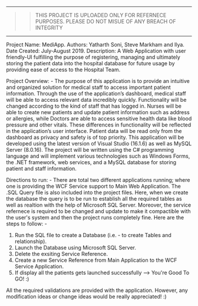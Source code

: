 ___________________________________________________________________________________________________________
>>THIS PROJECT IS UPLOADED ONLY FOR REFERNECE PURPOSES. PLEASE DO NOT MISUE OF ANY BREACH OF INTEGRITY
-----------------------------------------------------------------------------------------------------------
Project Name: MediApp.
Authors: Yatharth Soni, Steve Markham and Ilya.
Date Created: July-August 2019.
Description: A Web Application with user friendly-UI fulfilling the purpose of registering, managing and ultimately storing the patient data into the hospital database for future usage by providing ease of access to the Hospital Team.

Project Overview: -
The purpose of this application is to provide an intuitive and organized solution for medical staff to access important patient information. Through the use of the application’s dashboard, medical staff will be able to access relevant data incredibly quickly. 
Functionality will be changed according to the kind of staff that has logged in. Nurses will be able to create new patients and update patient information such as address or allergies, while Doctors are able to access sensitive health data like blood pressure and other vitals. These differences in functionality will be reflected in the application’s user interface. Patient data will be read only from the dashboard as privacy and safety is of top priority. 
This application will be developed using the latest version of Visual Studio (16.1.6) as well as MySQL Server (8.0.16). The project will be written using the C# programming language and will implement various technologies such as Windows Forms, the .NET framework, web services, and a MySQL database for storing patient and staff information.

Directions to run: -
There are total two different applications running; where one is providing the WCF Service support to Main Web Application. The .SQL Query file is also included into the project files. Here, when we create the database the query is to be run to establish all the required tables as well as realtion with the help of Microsoft SQL Server. Moreover, the service refernece is required to be changed and update to make it compactible with the user's system and then the project runs completely fine.
Here are the steps to follow: -
1. Run the SQL file to create a Database (i.e. - to create Tables and relationship).
2. Launch the Database using Microsoft SQL Server.
3. Delete the exsiting Service Reference.
4. Create a new Service Reference from Main Application to the WCF Service Application.
5. If display all the patients gets launched successfully --> You're Good To GO! :)

All the required validations are provided with the application. However, any modification ideas or change ideas would be really appreciated! :)
